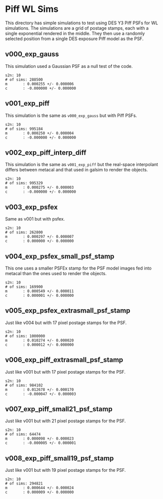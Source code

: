 # Piff WL Sims

This directory has simple simulations to test using DES Y3 Piff PSFs for
WL simulations. The simulations are a grid of postage stamps, each with a
single exponential rendered in the middle. They then use a randomly selected
position from a single DES exposure Piff model as the PSF.

## v000_exp_gauss

This simulation used a Gaussian PSF as a null test of the code.

```
s2n: 10
# of sims: 288500
m       : 0.000255 +/- 0.000006
c       : -0.000000 +/- 0.000000
```

## v001_exp_piff

This simulation is the same as `v000_exp_gauss` but with Piff PSFs.

```
s2n: 10
# of sims: 995184
m       : 0.000250 +/- 0.000004
c       : -0.000000 +/- 0.000000
```

## v002_exp_piff_interp_diff

This simulation is the same as `v001_exp_piff` but the real-space
interpolant differs between metacal and that used in galsim to render
the objects.

```
s2n: 10
# of sims: 995329
m       : 0.000275 +/- 0.000003
c       : -0.000000 +/- 0.000000
```

## v003_exp_psfex

Same as v001 but with psfex.

```
s2n: 10
# of sims: 262800
m       : 0.000297 +/- 0.000007
c       : 0.000000 +/- 0.000000
```

## v004_exp_psfex_small_psf_stamp

This one uses a smaller PSFEx stamp for the PSF model images fed into
metacal than the ones used to render the objects.

```
s2n: 10
# of sims: 169900
m       : 0.000549 +/- 0.000011
c       : 0.000001 +/- 0.000000
```

## v005_exp_psfex_extrasmall_psf_stamp

Just like v004 but with 17 pixel postage stamps for the PSF.

```
s2n: 10
# of sims: 1000000
m       : 0.010274 +/- 0.000020
c       : 0.000012 +/- 0.000000
```

## v006_exp_piff_extrasmall_psf_stamp

Just like v001 but with 17 pixel postage stamps for the PSF.

```
s2n: 10
# of sims: 984102
m       : 0.012678 +/- 0.000170
c       : -0.000047 +/- 0.000003
```

## v007_exp_piff_small21_psf_stamp

Just like v001 but with 21 pixel postage stamps for the PSF.

```
s2n: 10
# of sims: 64474
m       : 0.000098 +/- 0.000023
c       : -0.000005 +/- 0.000001
```

## v008_exp_piff_small19_psf_stamp

Just like v001 but with 19 pixel postage stamps for the PSF.

```
s2n: 10
# of sims: 294821
m       : 0.000644 +/- 0.000024
c       : 0.000009 +/- 0.000000
```

